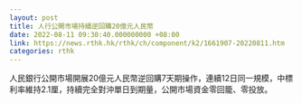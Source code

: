 ```yaml
---
layout: post
title: 人行公開市場持續逆回購20億元人民幣
date: 2022-08-11 09:30:40.000000000 +08:00
link: https://news.rthk.hk/rthk/ch/component/k2/1661907-20220811.htm
categories: rthk
---
```


人民銀行公開市場開展20億元人民幣逆回購7天期操作，連續12日同一規模，中標利率維持2.1厘，持續完全對沖單日到期量，公開市場資金零回籠、零投放。
